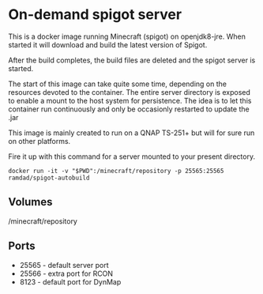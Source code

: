 # On-demand spigot server
This is a docker image running Minecraft (spigot) on openjdk8-jre. 
When started it will download and build the latest version of Spigot.

After the build completes, the build files are deleted and the spigot server is started.

The start of this image can take quite some time, depending on the resources devoted to the container.
The entire server directory is exposed to enable a mount to the host system for persistence.
The idea is to let this container run continuously and only be occasionly restarted to update the .jar 

This image is mainly created to run on a QNAP TS-251+ but will for sure run on other platforms.

Fire it up with this command for a server mounted to your present directory.
``` 
docker run -it -v "$PWD":/minecraft/repository -p 25565:25565 ramdad/spigot-autobuild
```

## Volumes
/minecraft/repository

## Ports
* 25565 - default server port
* 25566 - extra port for RCON
* 8123 - default port for DynMap
